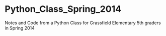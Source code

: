 Python_Class_Spring_2014
========================

Notes and Code from a Python Class for Grassfield Elementary 5th graders in Spring 2014
